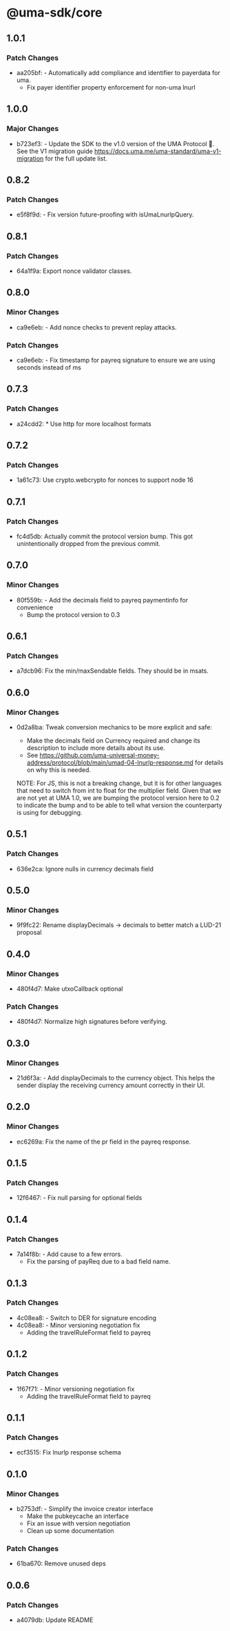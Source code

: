 # @uma-sdk/core

## 1.0.1

### Patch Changes

- aa205bf: - Automatically add compliance and identifier to payerdata for uma.
  - Fix payer identifier property enforcement for non-uma lnurl

## 1.0.0

### Major Changes

- b723ef3: - Update the SDK to the v1.0 version of the UMA Protocol 🎉. See the V1 migration guide https://docs.uma.me/uma-standard/uma-v1-migration for the full update list.

## 0.8.2

### Patch Changes

- e5f8f9d: - Fix version future-proofing with isUmaLnurlpQuery.

## 0.8.1

### Patch Changes

- 64a1f9a: Export nonce validator classes.

## 0.8.0

### Minor Changes

- ca9e6eb: - Add nonce checks to prevent replay attacks.

### Patch Changes

- ca9e6eb: - Fix timestamp for payreq signature to ensure we are using seconds instead of ms

## 0.7.3

### Patch Changes

- a24cdd2: \* Use http for more localhost formats

## 0.7.2

### Patch Changes

- 1a61c73: Use crypto.webcrypto for nonces to support node 16

## 0.7.1

### Patch Changes

- fc4d5db: Actually commit the protocol version bump. This got unintentionally dropped from the previous commit.

## 0.7.0

### Minor Changes

- 80f559b: - Add the decimals field to payreq paymentinfo for convenience
  - Bump the protocol version to 0.3

## 0.6.1

### Patch Changes

- a7dcb96: Fix the min/maxSendable fields. They should be in msats.

## 0.6.0

### Minor Changes

- 0d2a8ba: Tweak conversion mechanics to be more explicit and safe:

  - Make the decimals field on Currency required and change its description to include more details about its use.
  - See https://github.com/uma-universal-money-address/protocol/blob/main/umad-04-lnurlp-response.md for details on why this is needed.

  NOTE: For JS, this is not a breaking change, but it is for other languages that need to switch from int to float for the multiplier field. Given that we are not yet at UMA 1.0, we are bumping the protocol version here to 0.2 to indicate the bump and to be able to tell what version the counterparty is using for debugging.

## 0.5.1

### Patch Changes

- 636e2ca: Ignore nulls in currency decimals field

## 0.5.0

### Minor Changes

- 9f9fc22: Rename displayDecimals -> decimals to better match a LUD-21 proposal

## 0.4.0

### Minor Changes

- 480f4d7: Make utxoCallback optional

### Patch Changes

- 480f4d7: Normalize high signatures before verifying.

## 0.3.0

### Minor Changes

- 21d6f3a: - Add displayDecimals to the currency object. This helps the sender display the receiving currency amount correctly in their UI.

## 0.2.0

### Minor Changes

- ec6269a: Fix the name of the pr field in the payreq response.

## 0.1.5

### Patch Changes

- 12f6467: - Fix null parsing for optional fields

## 0.1.4

### Patch Changes

- 7a14f8b: - Add cause to a few errors.
  - Fix the parsing of payReq due to a bad field name.

## 0.1.3

### Patch Changes

- 4c08ea8: - Switch to DER for signature encoding
- 4c08ea8: - Minor versioning negotiation fix
  - Adding the travelRuleFormat field to payreq

## 0.1.2

### Patch Changes

- 1f67f71: - Minor versioning negotiation fix
  - Adding the travelRuleFormat field to payreq

## 0.1.1

### Patch Changes

- ecf3515: Fix lnurlp response schema

## 0.1.0

### Minor Changes

- b2753df: - Simplify the invoice creator interface
  - Make the pubkeycache an interface
  - Fix an issue with version negotiation
  - Clean up some documentation

### Patch Changes

- 61ba670: Remove unused deps

## 0.0.6

### Patch Changes

- a4079db: Update README
